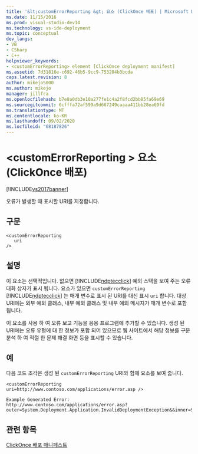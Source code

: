 ```yaml
---
title: '&lt;customErrorReporting &gt; 요소 (ClickOnce 배포) | Microsoft Docs'
ms.date: 11/15/2016
ms.prod: visual-studio-dev14
ms.technology: vs-ide-deployment
ms.topic: conceptual
dev_langs:
- VB
- CSharp
- C++
helpviewer_keywords:
- <customErrorReporting> element [ClickOnce deployment manifest]
ms.assetid: 7d31816e-c692-46b5-9cc9-753284b3bcda
caps.latest.revision: 8
author: mikejo5000
ms.author: mikejo
manager: jillfra
ms.openlocfilehash: b7e8a0db3e10a277fe1c4a2f8fcd2bb85fa69e69
ms.sourcegitcommit: 6cfffa72af599a9d667249caaaa411bb28ea69fd
ms.translationtype: MT
ms.contentlocale: ko-KR
ms.lasthandoff: 09/02/2020
ms.locfileid: "68187826"
---
```

# <a name="ltcustomerrorreportinggt-element-clickonce-deployment"></a>&lt;customErrorReporting &gt; 요소 (ClickOnce 배포)
[!INCLUDE[vs2017banner](../includes/vs2017banner.md)]

오류가 발생할 때 표시할 URI를 지정합니다.  
  
## <a name="syntax"></a>구문  
  
```  
<customErrorReporting  
   uri  
/>  
```  
  
## <a name="remarks"></a>설명  
 이 요소는 선택적입니다. 없으면 [!INCLUDE[ndptecclick](../includes/ndptecclick-md.md)] 예외 스택을 보여 주는 오류 대화 상자가 표시 됩니다. 요소가 있으면 `customErrorReporting` [!INCLUDE[ndptecclick](../includes/ndptecclick-md.md)] 는 매개 변수로 표시 된 URI를 대신 표시 `uri` 합니다. 대상 URI에는 외부 예외 클래스, 내부 예외 클래스 및 내부 예외 메시지가 매개 변수로 포함 됩니다.  
  
 이 요소를 사용 하 여 오류 보고 기능을 응용 프로그램에 추가할 수 있습니다. 생성 된 URI에는 오류 유형에 대 한 정보가 포함 되어 있으므로 웹 사이트에서 해당 정보를 구문 분석 하 여 적절 한 문제 해결 화면 등을 표시할 수 있습니다.  
  
## <a name="example"></a>예  
 다음 코드 조각은 생성 된 `customErrorReporting` URI와 함께 요소를 보여 줍니다.  
  
```  
<customErrorReporting uri=http://www.contoso.com/applications/error.asp />  
  
Example Generated Error:  
http://www.contoso.com/applications/error.asp? outer=System.Deployment.Application.InvalidDeploymentException&&inner=System.Deployment.Application.InvalidDeploymentException&&msg=The%20application%20manifest%20is%20signed,%20but%20the%20deployment%20manifest%20is%20unsigned.%20Both%20manifests%20must%20be%20either%20signed%20or%20unsigned.  
```  
  
## <a name="see-also"></a>관련 항목  
 [ClickOnce 배포 매니페스트](../deployment/clickonce-deployment-manifest.md)
